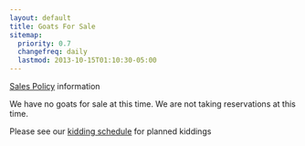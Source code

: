 ```yaml
---
layout: default
title: Goats For Sale
sitemap:
  priority: 0.7
  changefreq: daily
  lastmod: 2013-10-15T01:10:30-05:00
---
```


[Sales Policy](/about/sales-policy) information

We have no goats for sale at this time. We are not taking reservations at this time.

Please see our [kidding schedule](/goats/kidding-schedule) for planned kiddings

